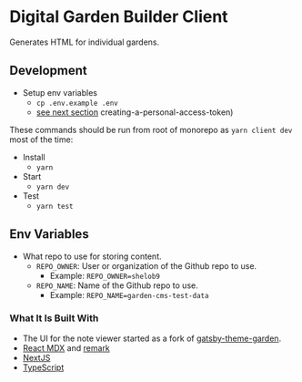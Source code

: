 # Digital Garden Builder Client

Generates HTML for individual gardens.

## Development

- Setup env variables
  - `cp .env.example .env`
  - [see next section](#env-variables)
creating-a-personal-access-token)

These commands should be run from root of monorepo as `yarn client dev` most of the time:

- Install
  - `yarn`
- Start
  - `yarn dev`
- Test
  - `yarn test`

## Env Variables

- What repo to use for storing content.
  - `REPO_OWNER`: User or organization of the Github repo to use.
    - Example: `REPO_OWNER=shelob9`
  - `REPO_NAME`: Name of the Github repo to use.
    - Example: `REPO_NAME=garden-cms-test-data`

### What It Is Built With

- The UI for the note viewer started as a fork of [gatsby-theme-garden](https://github.com/mathieudutour/gatsby-digital-garden).
- [React MDX](https://mdxjs.com/) and [remark](https://github.com/remarkjs/remark)
- [NextJS](https://nextjs.org/)
- [TypeScript](https://www.typescriptlang.org/)
